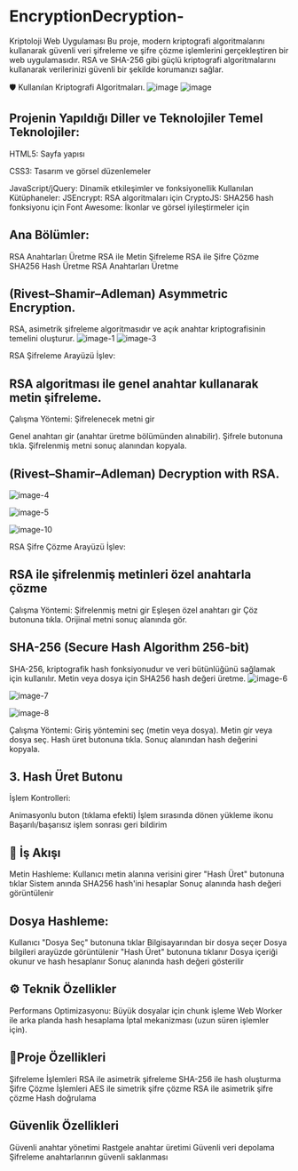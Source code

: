 # EncryptionDecryption-
Kriptoloji Web Uygulaması
Bu proje, modern kriptografi algoritmalarını kullanarak güvenli veri şifreleme ve şifre çözme işlemlerini gerçekleştiren bir web uygulamasıdır.  RSA ve SHA-256 gibi güçlü kriptografi algoritmalarını kullanarak verilerinizi güvenli bir şekilde korumanızı sağlar.

🛡️ Kullanılan Kriptografi Algoritmaları.
![image](https://github.com/user-attachments/assets/343eb694-9adf-4b17-8273-46e4b1c81bfb)
![image](https://github.com/user-attachments/assets/4071a542-d7d8-430d-a3c7-2c2d0f05b90e)

## Projenin Yapıldığı Diller ve Teknolojiler Temel Teknolojiler:

HTML5: Sayfa yapısı

CSS3: Tasarım ve görsel düzenlemeler

JavaScript/jQuery: Dinamik etkileşimler ve fonksiyonellik
Kullanılan Kütüphaneler:
JSEncrypt: RSA algoritmaları için
CryptoJS: SHA256 hash fonksiyonu için
Font Awesome: İkonlar ve görsel iyileştirmeler için


## Ana Bölümler:
RSA Anahtarları Üretme
RSA ile Metin Şifreleme
RSA ile Şifre Çözme
SHA256 Hash Üretme
RSA Anahtarları Üretme


## (Rivest–Shamir–Adleman) Asymmetric Encryption.
RSA, asimetrik şifreleme algoritmasıdır ve açık anahtar kriptografisinin temelini oluşturur.
![image-1](https://github.com/user-attachments/assets/6febe644-1928-4323-88c9-a9170cfe11f1)
![image-3](https://github.com/user-attachments/assets/1455551b-7445-43cf-baa3-a364ac99e3d5)

RSA Şifreleme Arayüzü
İşlev:
## RSA algoritması ile genel anahtar kullanarak metin şifreleme.

Çalışma Yöntemi:
Şifrelenecek metni gir

Genel anahtarı gir (anahtar üretme bölümünden alınabilir).
Şifrele butonuna tıkla.
Şifrelenmiş metni sonuç alanından kopyala.

## (Rivest–Shamir–Adleman) Decryption with RSA.
![image-4](https://github.com/user-attachments/assets/70d5cf0d-9af6-4c61-849e-21449f2ee7b8)

![image-5](https://github.com/user-attachments/assets/ede567b0-a35f-41a3-a0fb-d0af22944882)

![image-10](https://github.com/user-attachments/assets/12069a98-6c40-490c-a810-991f8b63a730)

 RSA Şifre Çözme Arayüzü
İşlev:
## RSA ile şifrelenmiş metinleri özel anahtarla çözme
Çalışma Yöntemi:
Şifrelenmiş metni gir
Eşleşen özel anahtarı gir
Çöz butonuna tıkla.
Orijinal metni sonuç alanında gör.


 ## SHA-256 (Secure Hash Algorithm 256-bit)
SHA-256, kriptografik hash fonksiyonudur ve veri bütünlüğünü sağlamak için kullanılır.
Metin veya dosya için SHA256 hash değeri üretme.
![image-6](https://github.com/user-attachments/assets/827192a7-d301-45a4-8135-02ad4d1dfe71)

![image-7](https://github.com/user-attachments/assets/ed72ec52-6aaf-4e6c-a523-e124579fa31c)

![image-8](https://github.com/user-attachments/assets/b25460d9-2270-4f3b-afee-960e1d971bf7)


Çalışma Yöntemi:
Giriş yöntemini seç (metin veya dosya).
Metin gir veya dosya seç.
Hash üret butonuna tıkla.
Sonuç alanından hash değerini kopyala.

## 3. Hash Üret Butonu
 İşlem Kontrolleri:

 Animasyonlu buton (tıklama efekti)
İşlem sırasında dönen yükleme ikonu
Başarılı/başarısız işlem sonrası geri bildirim

## 🔄 İş Akışı
Metin Hashleme:
Kullanıcı metin alanına verisini girer
"Hash Üret" butonuna tıklar
Sistem anında SHA256 hash'ini hesaplar
Sonuç alanında hash değeri görüntülenir
## Dosya Hashleme:
Kullanıcı "Dosya Seç" butonuna tıklar
Bilgisayarından bir dosya seçer
Dosya bilgileri arayüzde görüntülenir
"Hash Üret" butonuna tıklanır
Dosya içeriği okunur ve hash hesaplanır
Sonuç alanında hash değeri gösterilir
## ⚙️ Teknik Özellikler
Performans Optimizasyonu:
Büyük dosyalar için chunk işleme
Web Worker ile arka planda hash hesaplama
İptal mekanizması (uzun süren işlemler için).

## 🚀Proje Özellikleri
Şifreleme İşlemleri
RSA ile asimetrik şifreleme
SHA-256 ile hash oluşturma
Şifre Çözme İşlemleri
AES ile simetrik şifre çözme
RSA ile asimetrik şifre çözme
Hash doğrulama
## Güvenlik Özellikleri
Güvenli anahtar yönetimi
Rastgele anahtar üretimi
Güvenli veri depolama
Şifreleme anahtarlarının güvenli saklanması
